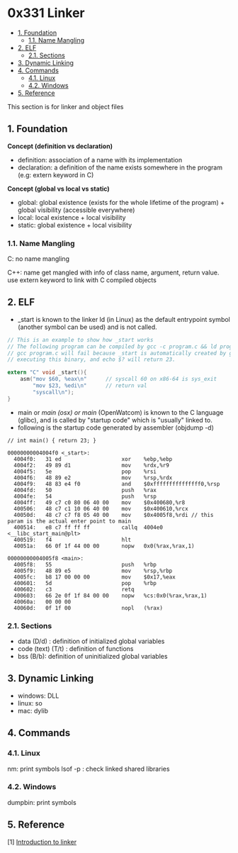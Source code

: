 # 0x331 Linker

- [1. Foundation](#1-foundation)
  - [1.1. Name Mangling](#11-name-mangling)
- [2. ELF](#2-elf)
  - [2.1. Sections](#21-sections)
- [3. Dynamic Linking](#3-dynamic-linking)
- [4. Commands](#4-commands)
  - [4.1. Linux](#41-linux)
  - [4.2. Windows](#42-windows)
- [5. Reference](#5-reference)

This section is for linker and object files

## 1. Foundation
**Concept (definition vs declaration)**
- definition: association of a name with its implementation
- declaration: a definition of the name exists somewhere in the program (e.g: extern keyword in C)
  
**Concept (global vs local vs static)**
- global:  global existence (exists for the whole lifetime of the program) + global visibility (accessible everywhere)
- local:    local existence + local visibility 
- static:   global existence + local visibility
  
### 1.1. Name Mangling
C: no name mangling

C++: name get mangled with info of class name, argument, return value. use extern keyword to link with C compiled objects

## 2. ELF
- _start is known to the linker ld (in Linux) as the default entrypoint  symbol (another symbol can be used) and is not called. 

``` c
// This is an example to show how _start works
// The following program can be compiled by gcc -c program.c && ld program.o
// gcc program.c will fail because _start is automatically created by gcc when creating executable elf
// executing this binary, and echo $? will return 23.

extern "C" void _start(){
    asm("mov $60, %eax\n"      // syscall 60 on x86-64 is sys_exit
        "mov $23, %edi\n"      // return val
        "syscall\n");
}
```

- main or _main (osx) or main_ (OpenWatcom) is known to the C language (glibc), and is called by "startup code" which is "usually" linked to.
- following is the startup code generated by assembler (objdump -d)

```
// int main() { return 23; }

00000000004004f0 <_start>:
  4004f0:	31 ed                	xor    %ebp,%ebp
  4004f2:	49 89 d1             	mov    %rdx,%r9
  4004f5:	5e                   	pop    %rsi
  4004f6:	48 89 e2             	mov    %rsp,%rdx
  4004f9:	48 83 e4 f0          	and    $0xfffffffffffffff0,%rsp
  4004fd:	50                   	push   %rax
  4004fe:	54                   	push   %rsp
  4004ff:	49 c7 c0 80 06 40 00 	mov    $0x400680,%r8
  400506:	48 c7 c1 10 06 40 00 	mov    $0x400610,%rcx
  40050d:	48 c7 c7 f8 05 40 00 	mov    $0x4005f8,%rdi // this param is the actual enter point to main
  400514:	e8 c7 ff ff ff       	callq  4004e0 <__libc_start_main@plt>
  400519:	f4                   	hlt
  40051a:	66 0f 1f 44 00 00    	nopw   0x0(%rax,%rax,1)

00000000004005f8 <main>:
  4005f8:	55                   	push   %rbp
  4005f9:	48 89 e5             	mov    %rsp,%rbp
  4005fc:	b8 17 00 00 00       	mov    $0x17,%eax
  400601:	5d                   	pop    %rbp
  400602:	c3                   	retq
  400603:	66 2e 0f 1f 84 00 00 	nopw   %cs:0x0(%rax,%rax,1)
  40060a:	00 00 00
  40060d:	0f 1f 00             	nopl   (%rax)

```

### 2.1. Sections
- data (D/d) : definition of initialized global variables
- code (text) (T/t) : definition of functions
- bss (B/b):    definition of uninitialized global variables

## 3. Dynamic Linking
- windows: DLL
- linux: so
- mac: dylib

## 4. Commands
### 4.1. Linux
nm: print symbols
lsof -p <pid>: check linked shared libraries

### 4.2. Windows
dumpbin: print symbols

## 5. Reference
[1] [Introduction to linker](https://www.lurklurk.org/linkers/linkers.html)
